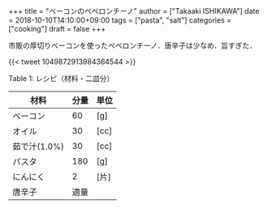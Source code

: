 +++
title = "ベーコンのペペロンチーノ"
author = ["Takaaki ISHIKAWA"]
date = 2018-10-10T14:10:00+09:00
tags = ["pasta", "salt"]
categories = ["cooking"]
draft = false
+++

市販の厚切りベーコンを使ったペペロンチーノ．唐辛子は少なめ．旨すぎた．

{{< tweet 1049872913984364544 >}}

<div class="table-caption">
  <span class="table-number">Table 1</span>:
  レシピ（材料・二皿分）
</div>

| 材料      | 分量 | 単位 |
|---------|----|----|
| ベーコン  | 60  | [g]  |
| オイル    | 30  | [cc] |
| 茹で汁(1.0%) | 30  | [cc] |
| パスタ    | 180 | [g]  |
| にんにく  | 2   | [片] |
| 唐辛子    | 適量 |      |
